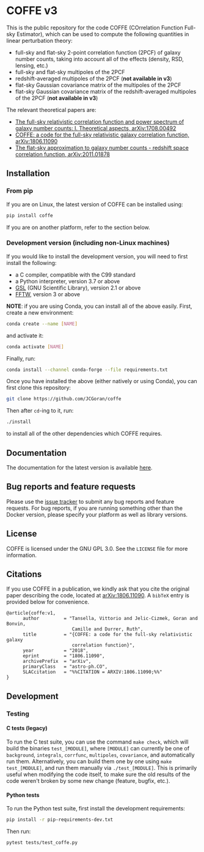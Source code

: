 # COFFE v3
This is the public repository for the code COFFE (COrrelation Function Full-sky Estimator), which can be used to compute the following quantities in linear perturbation theory:

* full-sky and flat-sky 2-point correlation function (2PCF) of galaxy number counts, taking into account all of the effects (density, RSD, lensing, etc.)
* full-sky and flat-sky multipoles of the 2PCF
* redshift-averaged multipoles of the 2PCF (**not available in v3**)
* flat-sky Gaussian covariance matrix of the multipoles of the 2PCF
* flat-sky Gaussian covariance matrix of the redshift-averaged multipoles of the 2PCF (**not available in v3**)

The relevant theoretical papers are:

* [The full-sky relativistic correlation function and power spectrum of galaxy number counts: I. Theoretical aspects, arXiv:1708.00492](https://arxiv.org/abs/1708.00492)
* [COFFE: a code for the full-sky relativistic galaxy correlation function, arXiv:1806.11090](https://arxiv.org/abs/1806.11090)
* [The flat-sky approximation to galaxy number counts - redshift space correlation function, arXiv:2011.01878](https://arxiv.org/abs/2011.01878)

## Installation

### From pip

If you are on Linux, the latest version of COFFE can be installed using:

```sh
pip install coffe
```

If you are on another platform, refer to the section below.

### Development version (including non-Linux machines)

If you would like to install the development version, you will need to first install the following:

* a C compiler, compatible with the C99 standard
* a Python interpreter, version 3.7 or above
* [GSL](https://www.gnu.org/software/gsl/) (GNU Scientific Library), version 2.1 or above
* [FFTW](http://www.fftw.org/download.html), version 3 or above

**NOTE**: if you are using Conda, you can install all of the above easily.
First, create a new environment:

```sh
conda create --name [NAME]
```

and activate it:

```sh
conda activate [NAME]
```

Finally, run:

```sh
conda install --channel conda-forge --file requirements.txt
```

Once you have installed the above (either natively or using Conda), you can first clone this repository:

```sh
git clone https://github.com/JCGoran/coffe
```

Then after `cd`-ing to it, run:

```sh
./install
```

to install all of the other dependencies which COFFE requires.


## Documentation

The documentation for the latest version is available [here](https://jcgoran.github.io/coffe/index.html).

## Bug reports and feature requests

Please use the [issue tracker](https://github.com/JCGoran/coffe/issues) to submit any bug reports and feature requests.
For bug reports, if you are running something other than the Docker version, please specify your platform as well as library versions.

## License

COFFE is licensed under the GNU GPL 3.0. See the `LICENSE` file for more information.

## Citations

If you use COFFE in a publication, we kindly ask that you cite the original paper describing the code, located at [arXiv:1806.11090](https://arxiv.org/abs/1806.11090).
A `bibTeX` entry is provided below for convenience.
```
@article{coffe:v1,
      author         = "Tansella, Vittorio and Jelic-Cizmek, Goran and Bonvin,
                        Camille and Durrer, Ruth",
      title          = "{COFFE: a code for the full-sky relativistic galaxy
                        correlation function}",
      year           = "2018",
      eprint         = "1806.11090",
      archivePrefix  = "arXiv",
      primaryClass   = "astro-ph.CO",
      SLACcitation   = "%%CITATION = ARXIV:1806.11090;%%"
}
```

## Development

### Testing

#### C tests (legacy)

To run the C test suite, you can use the command `make check`, which will build the binaries `test_[MODULE]`, where `[MODULE]` can currently be one of `background`, `integrals`, `corrfunc`, `multipoles`, `covariance`, and automatically run them.
Alternatively, you can build them one by one using `make test_[MODULE]`, and run them manually via `./test_[MODULE]`.
This is primarily useful when modifying the code itself, to make sure the old results of the code weren't broken by some new change (feature, bugfix, etc.).

#### Python tests

To run the Python test suite, first install the development requirements:

```sh
pip install -r pip-requirements-dev.txt
```

Then run:

```sh
pytest tests/test_coffe.py
```
